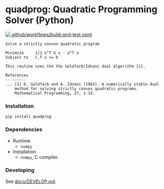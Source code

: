 # quadprog: Quadratic Programming Solver (Python)

[![.github/workflows/build-and-test.yaml](https://github.com/quadprog/quadprog/actions/workflows/build-and-test.yaml/badge.svg?branch=master)](https://github.com/quadprog/quadprog/actions/workflows/build-and-test.yaml)

```
Solve a strictly convex quadratic program

Minimize     1/2 x^T G x - a^T x
Subject to   C.T x >= b

This routine uses the the Goldfarb/Idnani dual algorithm [1].

References
---------
... [1] D. Goldfarb and A. Idnani (1983). A numerically stable dual
    method for solving strictly convex quadratic programs.
    Mathematical Programming, 27, 1-33.
```

### Installation
`pip install quadprog`

### Dependencies
- Runtime
   - `numpy`
- Installation
   - `numpy`, C compiler.

### Developing

See [docs/DEVELOP.md](docs/DEVELOP.md).